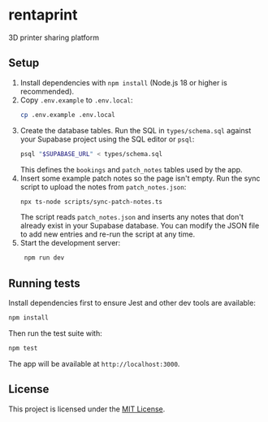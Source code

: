 # rentaprint

3D printer sharing platform

## Setup

1. Install dependencies with `npm install` (Node.js 18 or higher is recommended).
2. Copy `.env.example` to `.env.local`:
   ```bash
   cp .env.example .env.local
   ```
3. Create the database tables. Run the SQL in `types/schema.sql` against your
   Supabase project using the SQL editor or `psql`:
   ```bash
   psql "$SUPABASE_URL" < types/schema.sql
   ```
   This defines the `bookings` and `patch_notes` tables used by the app.
4. Insert some example patch notes so the page isn't empty. Run the sync script
   to upload the notes from `patch_notes.json`:
   ```bash
   npx ts-node scripts/sync-patch-notes.ts
   ```
   The script reads `patch_notes.json` and inserts any notes that don't already
   exist in your Supabase database. You can modify the JSON file to add new
   entries and re-run the script at any time.
5. Start the development server:
   ```bash
    npm run dev
    ```

## Running tests

Install dependencies first to ensure Jest and other dev tools are available:

```bash
npm install
```

Then run the test suite with:

```bash
npm test
```

The app will be available at `http://localhost:3000`.

## License

This project is licensed under the [MIT License](LICENSE).
